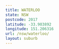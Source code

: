 ```yaml
---
title: WATERLOO
state: NSW
postcode: 2017
latitude: -33.903892
longitude: 151.206316
url: /nsw/waterloo/
layout: suburb
---
```

